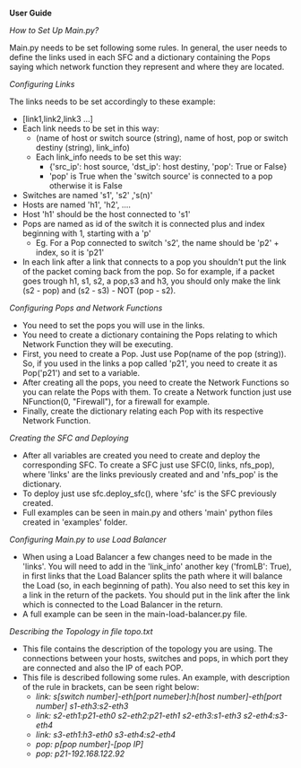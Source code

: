 **User Guide**

*How to Set Up Main.py?*

Main.py needs to be set following some rules. In general, the user needs to define
the links used in each SFC and a dictionary containing the Pops saying which network
function they represent and where they are located.

*Configuring Links*

The links needs to be set accordingly to these example:
* [link1,link2,link3 ...]
* Each link needs to be set in this way:
  * (name of host or switch source (string), name of host, pop or switch destiny (string), link_info)
  * Each link_info needs to be set this way:
    * {'src_ip': host source, 'dst_ip': host destiny, 'pop': True or False}
    * 'pop' is True when the 'switch source' is connected to a pop otherwise it is False
* Switches are named  's1', 's2' ,'s(n)'
* Hosts are named 'h1', 'h2', ....
* Host 'h1' should be the host connected to 's1'
* Pops are named as id of the switch it is connected plus and index beginning with 1, starting with a 'p'
  * Eg. For a Pop connected to switch 's2', the name should be 'p2' + index, so it is 'p21'
* In each link after a link that connects to a pop you shouldn't put the link of the packet coming back from the pop. So for example, if a packet goes trough h1, s1, s2, a pop,s3 and h3, you should only make the link (s2 - pop) and (s2 - s3) -  NOT (pop - s2).

*Configuring Pops and Network Functions*

* You need to set the pops you will use in the links.
* You need to create a dictionary containing the Pops relating to which Network Function they will be executing.
* First, you need to create a Pop. Just use Pop(name of the pop (string)). So, if you used in the links a pop called 'p21', you need to create it as Pop('p21') and set to a variable.
* After creating all the pops, you need to create the Network Functions so you can relate the Pops with them. To create a Network function just use NFunction(0, "Firewall"), for a firewall for example.
* Finally, create the dictionary relating each Pop with its respective Network Function.

*Creating the SFC and Deploying*

* After all variables are created you need to create and deploy the corresponding SFC. To create a SFC just use SFC(0, links, nfs_pop), where 'links' are the links previously created and and 'nfs_pop' is the dictionary.
* To deploy just use sfc.deploy_sfc(), where 'sfc' is the SFC previously created.
* Full examples can be seen in main.py and others 'main' python files created in 'examples' folder.

*Configuring Main.py to use Load Balancer*

* When using a Load Balancer a few changes need to be made in the 'links'. You will need to add in the 'link_info' another key ('fromLB': True), in first links that the Load Balancer splits the path where it will balance the Load (so, in each beginning of path). You also need to set this key in a link in the return of the packets. You should put in the link after the link which is connected to the Load Balancer in the return.
* A full example can be seen in the  main-load-balancer.py file.


*Describing the Topology in file topo.txt*

* This file contains the description of the topology you are using. The connections between your hosts, switches and pops, in which port they are connected and also the IP of each POP.
* This file is described following some rules. An example, with description of the rule in brackets, can be seen right below:
  *  _link: s[switch number]-eth[port numeber]:h[host number]-eth[port number]  s1-eth3:s2-eth3_
  *  _link: s2-eth1:p21-eth0 s2-eth2:p21-eth1 s2-eth3:s1-eth3 s2-eth4:s3-eth4_
  *  _link: s3-eth1:h3-eth0  s3-eth4:s2-eth4_
  *  _pop: p[pop number]-[pop IP]_
  *  _pop: p21-192.168.122.92_

